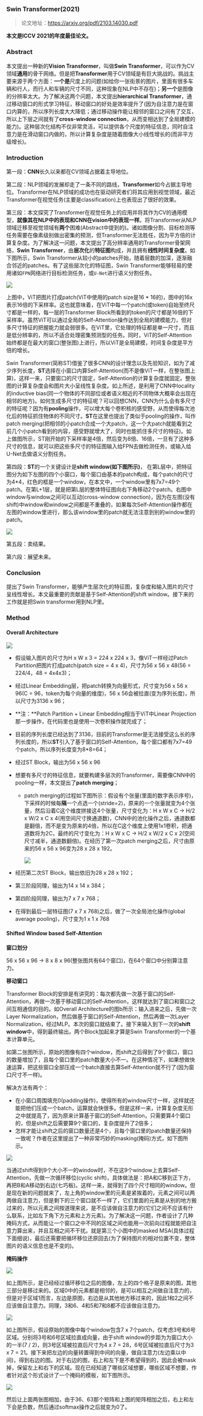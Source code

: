### Swin Transformer(2021)

> 论文地址：https://arxiv.org/pdf/2103.14030.pdf

**本文是ICCV 2021的年度最佳论文。**

### Abstract

本文提出一种新的**Vision Transformer**，叫做**Swin Transformer**，可以作为CV领域**通用**的骨干网络。但是把**Transformer**用于CV领域是有巨大挑战的。挑战主要来源于两个方面：**一个是**尺度上的问题(如给你一张街景的图片，里面有很多车辆和行人，而行人和车辆的尺寸不同，这种现象在NLP中不存在)；**另一个**是图像的分辨率太大。为了解决这两个问题，本文提出**hierarchical Transformer**，通过移动窗口的形式学习特征，移动窗口的好处是效率提升了(因为自注意力是在窗口内算的，所以序列长度大大降低；通过移动操作能让相邻的窗口之间有了交互，所以上下层之间就有了**cross-window connection**，从而变相达到了全局建模的能力)。这种层次化结构不仅非常灵活，可以提供各个尺度的特征信息，同时自注意力是在滑动窗口内做的，所以计算复杂度是随着图像大小线性增长的(而非平方级增长)。

### Introduction

第一段：**CNN**长久以来都在CV领域占据着主导地位。

第二段：NLP领域的发展却走了一条不同的路线，**Transformer**如今占据主导地位。Transformer在NLP领域的成功也在驱动研究者们将其应用到视觉领域，最近Transformer在视觉任务(主要是classification)上也表现出了很好的效果。

第三段：本文探究了Transformer在视觉任务上的应用并将其作为CV的通用模型，**就像其在NLP中的表现和CNN在vision中的表现一样**。将Transformer从NLP领域迁移至视觉领域有**两个**困难(Abstract中提到的)。诸如图像分割、目标检测等任务需要在像素级别做出密集的预测，但Transformer无法胜任，因为平方倍的计算复杂度。为了解决这一问题，本文提出了高分辨率通用的Transformer骨架网络，**Swin Transformer**，由**层次化**的**特征图**构成，并且拥有**线性时间复杂度**。如下图所示，Swin Transformer从较小的patches开始，随着层数的加深，逐渐融合邻近的patches。有了这些层次化的特征图，Swin Transformer能够轻易的使用诸如`FPN`网络进行目标检测任务，或`U-Net`进行语义分割任务。

![](https://cdn.jsdelivr.net/gh/prannt99/blog/img/20.png)

上图中，ViT把图片打成patch(ViT中使用的patch size是16 * 16的)，图中的16x表示16倍的下采样率。这也就意味着，在ViT中每一个patch(或token)自始至终尺寸都是一样的，每一层的Transformer Block所看到的token的尺寸都是16倍的下采样率。虽然ViT可以通过全局的Self-Attention操作达到全局的建模能力，但对多尺寸特征的把握能力就会弱很多。在ViT里，它处理的特征都是单一尺寸，而且是低分辨率的，所以不适合处理密集预测型的任务。同时，ViT的Self-Attention始终都是在最大的窗口(整张图)上进行，所以ViT是全局建模，时间复杂度是平方倍的增长。

Swin Transformer(简称ST)借鉴了很多CNN的设计理念以及先验知识，如为了减少序列长度，**ST**选择在小窗口内算Self-Attention(而不是像ViT一样，在整张图上算)，这样一来，只要窗口的尺寸固定，Self-Attention的计算复杂度就固定。整张图的计算复杂度会和图片大小呈线性复杂度。如上所述，是利用了CNN中locality的inductive bias(同一个物体的不同部位或者语义相近的不同物体大概率会出现在相邻的地方)。如何生成多尺寸的特征呢？可以回想CNN，CNN为什么会有多尺寸的特征呢？因为有**pooling**操作，可以增大每个卷积核的感受野，从而使得每次池化后的特征抓住物体的不同尺寸。**ST**在这里也提出了类似于pooling的操作，叫作patch merging(把相邻的小patch合成一个大patch，这一个大patch就能看到之前几个小patch看到的内容，感受野就增大了，同时也能抓住多尺寸的特征)。如上做图所示，ST刚开始的下采样率是4倍，然后变为8倍、16倍，一旦有了这种多尺寸的信息，就可以把这些多尺寸的特征图输入给FPN去做检测任务，或输入给U-Net去做语义分割任务。

第四段：**ST**的一个关键设计是**shift window(如下图所示)**， 在第L层中，把特征图分为如下左图的四个小窗口，每个窗口由基本的patch构成，每个patch的尺寸为4*4，红色的框是一个window，在本文中，一个window里有7x7=49个patch。在第L+1层，就是把第L层的整体特征图向右下角移动2个patch。右图中window与window之间可以互动(cross-window connection)，因为在左图(没有shift)中window和window之间都是不重叠的，如果每次Self-Attention操作都在左图的window里进行，那么该window里的patch就无法注意到别的window里的patch。

![](https://cdn.jsdelivr.net/gh/prannt99/blog/img/21.png)

第五段：卖结果。

第六段：展望未来。

### Conclusion

提出了Swin Transformer，能够产生层次化的特征图，复杂度和输入图片的尺寸呈线性增长。本文最重要的贡献是基于Self-Attention的shift window。接下来的工作就是把Swin transformer用到NLP里。

### Method

#### Overall Architecture

![](https://cdn.jsdelivr.net/gh/prannt99/blog/img/22.png)

- 假设输入图片的尺寸为H x W x 3 = 224 x 224 x 3，像ViT一样经过Patch Partition把图片打成patch(patch size = 4 x 4)，尺寸为56 x 56 x 48(56 = 224/4，48 = 4x4x3)；

- 经过Linear Embedding层，把patch转换为向量形式，尺寸变为56 x 56 x 96(C = 96，token为每个向量的维度)，56 x 56会被拉直(变为序列长度)，所以尺寸为3136 x 96；

- **注：**Patch Partition + Linear Embedding相当于ViT中Linear Projection那一步操作，在代码里也是使用一次卷积操作就完成了；

- 目前的序列长度已经达到了3136，目前的Transformer是无法接受这么长的序列长度的，所以**ST**引入了基于窗口的Self-Attention，每个窗口都有7x7=49个patch，所以序列长度变为8*8=64；

- 经过ST Block，输出为56 x 56 x 96

- 想要有多尺寸的特征信息，就要构建多层次的Transformer，需要像CNN中的pooling一样，本文提出了**patch merging**；

  - patch merging的过程如下图所示：假设有个张量(里面的数字表示序号)，下采样的时候每**隔**一个点选一个(stride=2)，原来的一个张量就变为4个张量，然后沿着C这个维度拼接这4个张量，尺寸变化为：H x W x C -> H/2 x W/2 x C x 4(用空间尺寸换通道数)，CNN中的池化操作之后，通道数都是翻倍，而不是变为原来的4倍，所以在C这个维度上使用1x1卷积，把通道数将为2C，最终的尺寸变化为：H x W x C -> H/2 x W/2 x C x 2(空间尺寸减半，通道数翻倍)。在经历了第一次patch merging之后，尺寸由原来的56 x 56 x 96变为28 x 28 x 192。

    ![](https://cdn.jsdelivr.net/gh/prannt99/blog/img/23.png)

- 经历第二次ST Block，输出依旧为28 x 28 x 192；

- 第三阶段同理，输出为14 x 14 x 384；

- 第四阶段同理，输出为7 x 7 x 768；

- 在得到最后一层特征图(7 x 7 x 768)之后，做了一次全局池化操作(global average pooling)，尺寸变为1 x 1 x 768

#### Shifted Window based Self-Attention

**窗口划分**

56 x 56 x 96 -> 8 x 8 x 96(整张图共有64个窗口)，在64个窗口中分别算注意力。 

**移动窗口**

Transformer Block的安排是有讲究的：每次都先做一次基于窗口的Self-Attention，再做一次基于移动窗口的Self-Attention，这样就达到了窗口和窗口之间互相通信的目的。如Overall Architecture的图b所示：输入进来之后，先做一次Layer Normalization，然后做基于窗口的Self-Attention，然后再做一次Layer Normalization，经过MLP。本次的窗口就结束了。接下来输入到下一次的**shift window**中，得到最终输出。两个Block加起来才算是Swin Transformer的一个基本计算单元。

如第二张图所示，原始的图像有四个window，而shift之后得到了9个窗口，窗口的数量增加了，且每个窗口里的patch数量大小不一。在这种情况下，如果想做快速运算，把这些窗口全部压成一个batch直接去算Self-Attention就不行了(因为窗口尺寸不一样)。

解决方法有两个：

- 在小窗口周围填充0(padding操作)，使得所有的window尺寸一样，这样就还能把他们压成一个batch，运算就会快很多。但是这样一来，计算复杂度无形之中就提高了，因为原来计算基于窗口的Self-Attention，只需要算4个窗口的，但是shift之后需要算9个窗口的，复杂度提升了2倍多；
- 怎样才能让shift之后的窗口数量还是4个，且每个窗口里的patch数量还保持一致呢？作者在这里提出了一种非常巧妙的masking(掩码)方式，如下图所示。

![](https://cdn.jsdelivr.net/gh/prannt99/blog/img/24.jpeg)

当通过shift得到9个大小不一的window时，不在这9个window上去算Self-Attention，先做一次循环移位(cyclic shift)，具体做法是：把A和C移到正下方，再把B和A移动到右边(七巧板)。这样一来，就得到了四个尺寸相同的window。但是现在新的问题就来了，左上角的window里的元素是紧挨着的，元素之间可以两两做自注意力，但是剩下的三个窗口就不一样了，它们里面的元素是从别的地方搬过来的，所以元素之间按道理来说，是不应该做自注意力的(它们之间不应该有什么联系，比如左下角下方元素和上方元素)。为了解决这一问题，作者设计了几种掩码方式，从而能让一个窗口之中不同的区域之间也能用一次前向过程就能把自注意力算出来，并且互相之间不干扰。就是第三个小图中的masked MSA(具体过程下面细说)，最后还需要把循环移位还原回去(为了保持图片的相对位置不变，整体图片的语义信息也是不变的)。

**掩码操作**

![](https://cdn.jsdelivr.net/gh/prannt99/blog/img/26.png)

如上图所示，是已经经过循环移位之后的图像，左上的四个格子是原来的图，其他三部分是移过来的。区域0中的元素都是相邻的，是可以相互之间做自注意力的，但是对于区域1而言，左边是原图，右边是从其他地方移过来的，因此1和2之间不应该做自注意力。同理，3和6、4和5和7和8都不应该做自注意力。

![](https://cdn.jsdelivr.net/gh/prannt99/blog/img/27.png)

如上图所示，假设原始的图像中每个window包含7 x 7个patch，仅考虑3号和6号区域。分别将3号和6号区域拉直成向量，由于shift window的步距为为窗口大小的一半(7 / 2)，则3号区域被拉直后尺寸为4 x 7 = 28，6号区域被拉直后尺寸为3 x 7 = 21。接下来把左边的向量转置得到中间的向量，做自注意力(左边乘以中间)，得到右边的图。对于右边的图，右上和左下是不希望得到的，因此会被mask掉，保留左上和右下的区域。现在已经知道了哪些区域想要，哪些区域不想要，作者针对这个形式设计了一个掩码的模板，如下图所示。

![](https://cdn.jsdelivr.net/gh/prannt99/blog/img/28.png)	 

然后让上面两张图相加，由于36、63那个矩阵和上图的矩阵相加之后，右上和左下会是负数，然后通过softmax操作之后就变为0了。